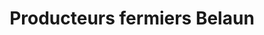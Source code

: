 ---
title: "Producteurs fermiers Belaun"
url: /aldudes/producteurs-fermiers-belaun/
shop: Metzgerei
---